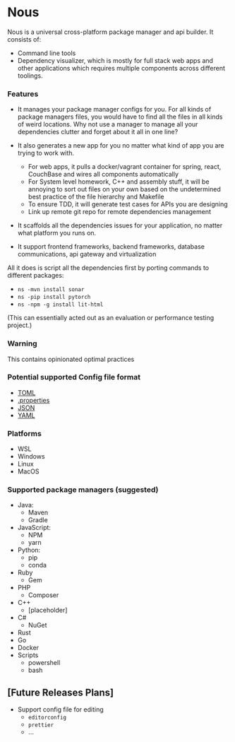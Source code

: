 # Nous

Nous is a universal cross-platform package manager and api builder. It consists of:
* Command line tools
* Dependency visualizer, which is mostly for full stack web apps and other applications which requires multiple components across different toolings.
  
### Features
* It manages your package manager configs for you. For all kinds of package managers files,
you would have to find all the files in all kinds of weird locations. Why not use a manager
to manage all your dependencies clutter and forget about it all in one line?

* It also generates a new app for you no matter what kind of app you are trying to work with.
  - For web apps, it pulls a docker/vagrant container for spring, react, CouchBase and wires all components automatically
  - For System level homework, C++ and assembly stuff, it will be annoying to sort out files on your own based on the undetermined best practice of the file hierarchy and Makefile
  - To ensure TDD, it will generate test cases for APIs you are designing
  - Link up remote git repo for remote dependencies management

* It scaffolds all the dependencies issues for your application, no matter what platform you runs on.
* It support frontend frameworks, backend frameworks, database communications, api gateway and virtualization

All it does is script all the dependencies first by porting commands to different packages:
- `ns -mvn install sonar`
- `ns -pip install pytorch`
- `ns -npm -g install lit-html`

(This can essentially acted out as an evaluation or performance testing project.)

### Warning
This contains opinionated optimal practices

### Potential supported Config file format

- [TOML](https://en.wikipedia.org/wiki/TOML)
- [.properties](https://en.wikipedia.org/wiki/.properties)
- [JSON](https://en.wikipedia.org/wiki/JSON)
- [YAML](https://en.wikipedia.org/wiki/YAML)

### Platforms

- WSL
- Windows
- Linux
- MacOS

### Supported package managers (suggested)

- Java:
  - Maven
  - Gradle
- JavaScript:
  - NPM
  - yarn
- Python:
  - pip
  - conda
- Ruby
  - Gem
- PHP
  - Composer
- C++
  - [placeholder]
- C#
  - NuGet
- Rust
- Go
- Docker
- Scripts
  - powershell
  - bash

## [Future Releases Plans]

- Support config file for editing
  - `editorconfig`
  - `prettier`
  - ...
